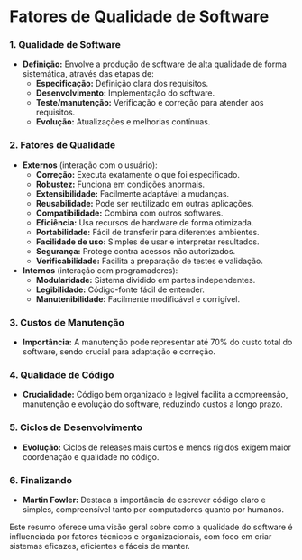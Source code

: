 # Fatores de Qualidade de Software

### 1. **Qualidade de Software**

- **Definição:** Envolve a produção de software de alta qualidade de forma sistemática, através das etapas de:
    - **Especificação:** Definição clara dos requisitos.
    - **Desenvolvimento:** Implementação do software.
    - **Teste/manutenção:** Verificação e correção para atender aos requisitos.
    - **Evolução:** Atualizações e melhorias contínuas.

### 2. **Fatores de Qualidade**

- **Externos** (interação com o usuário):
    - **Correção:** Executa exatamente o que foi especificado.
    - **Robustez:** Funciona em condições anormais.
    - **Extensibilidade:** Facilmente adaptável a mudanças.
    - **Reusabilidade:** Pode ser reutilizado em outras aplicações.
    - **Compatibilidade:** Combina com outros softwares.
    - **Eficiência:** Usa recursos de hardware de forma otimizada.
    - **Portabilidade:** Fácil de transferir para diferentes ambientes.
    - **Facilidade de uso:** Simples de usar e interpretar resultados.
    - **Segurança:** Protege contra acessos não autorizados.
    - **Verificabilidade:** Facilita a preparação de testes e validação.
- **Internos** (interação com programadores):
    - **Modularidade:** Sistema dividido em partes independentes.
    - **Legibilidade:** Código-fonte fácil de entender.
    - **Manutenibilidade:** Facilmente modificável e corrigível.

### 3. **Custos de Manutenção**

- **Importância:** A manutenção pode representar até 70% do custo total do software, sendo crucial para adaptação e correção.

### 4. **Qualidade de Código**

- **Crucialidade:** Código bem organizado e legível facilita a compreensão, manutenção e evolução do software, reduzindo custos a longo prazo.

### 5. **Ciclos de Desenvolvimento**

- **Evolução:** Ciclos de releases mais curtos e menos rígidos exigem maior coordenação e qualidade no código.

### 6. **Finalizando**

- **Martin Fowler:** Destaca a importância de escrever código claro e simples, compreensível tanto por computadores quanto por humanos.

Este resumo oferece uma visão geral sobre como a qualidade do software é influenciada por fatores técnicos e organizacionais, com foco em criar sistemas eficazes, eficientes e fáceis de manter.
